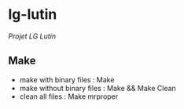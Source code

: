 # lg-lutin
_Projet LG Lutin_

## Make
* make with binary files : Make
* make without binary files : Make && Make Clean
* clean all files : Make mrproper
